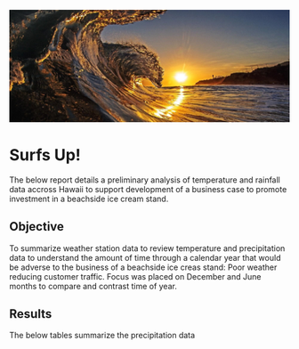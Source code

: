 ![header](/Resources/title_pic.png)
# Surfs Up!
The below report details a preliminary analysis of temperature and rainfall data accross Hawaii to support development of a business case to promote investment in a beachside ice cream stand.

## Objective
To summarize weather station data to review temperature and precipitation data to understand the amount of time through a calendar year that would be adverse to the business of a beachside ice creas stand: Poor weather reducing customer traffic.  Focus was placed on December and June months to compare and contrast time of year.

## Results
The below tables summarize the precipitation data

